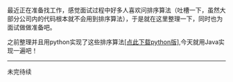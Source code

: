 <!--{layout:default title:常见排序算法}-->

最近正在准备找工作，感觉面试过程中好多人喜欢问排序算法（吐槽一下，虽然大部分公司内的代码根本就不会用到排序算法），于是就在这里整理一下，同时也为面试做做准备吧。

之前整理并且用python实现了这些排序算法[[点此下载python版]](../../attachments/2015-10-29/python-sort.zip),今天就用Java实现一遍吧！

---------------------

未完待续

